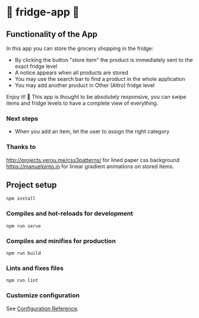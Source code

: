 # 🍖 fridge-app 🧀

## Functionality of the App

In this app you can store the grocery shopping in the fridge:
- By clicking the button "store item" the product is immediately sent to the exact fridge level
- A notice appears when all products are stored
- You may use the search bar to find a product in the whole application
- You may add another product in Other (Altro) fridge level

Enjoy it! 🍻
This app is thought to be absolutely responsive, you can swipe items and fridge levels to have a complete view of everything.

### Next steps

- When you add an item, let the user to assign the right category

### Thanks to 
http://projects.verou.me/css3patterns/ for lined paper css background
https://manuelpinto.in for linear gradient animations on stored items.





## Project setup
```
npm install
```

### Compiles and hot-reloads for development
```
npm run serve
```

### Compiles and minifies for production
```
npm run build
```

### Lints and fixes files
```
npm run lint
```

### Customize configuration
See [Configuration Reference](https://cli.vuejs.org/config/).
